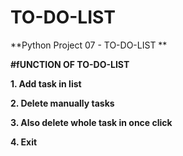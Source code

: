 # TO-DO-LIST

**Python Project 07 - TO-DO-LIST **

**#fUNCTION OF TO-DO-LIST**

**1. Add task in list**

**2. Delete manually tasks**

**3. Also delete whole task in once click**

**4. Exit**

